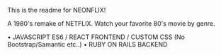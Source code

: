 This is the readme for NEONFLIX!

A 1980's remake of NETFLIX. 
Watch your favorite 80's movie by genre. 

• JAVASCRIPT ES6 / REACT FRONTEND / CUSTOM CSS (No Bootstrap/Samantic etc..)
• RUBY ON RAILS BACKEND


